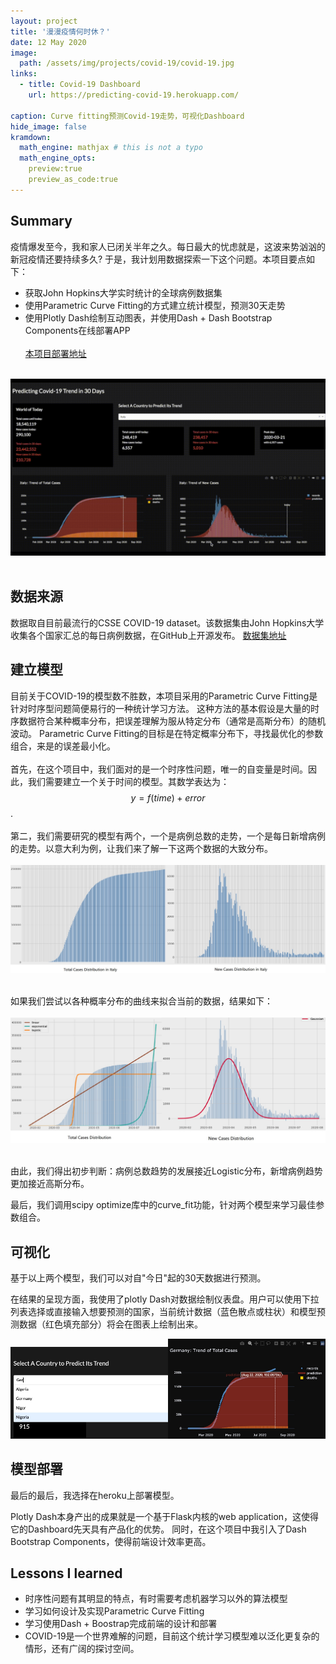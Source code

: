```yaml
---
layout: project
title: '漫漫疫情何时休？'
date: 12 May 2020
image:  
  path: /assets/img/projects/covid-19/covid-19.jpg
links:
  - title: Covid-19 Dashboard
    url: https://predicting-covid-19.herokuapp.com/

caption: Curve fitting预测Covid-19走势，可视化Dashboard
hide_image: false
kramdown:
  math_engine: mathjax # this is not a typo
  math_engine_opts:
    preview:true
    preview_as_code:true
---
```


## Summary
疫情爆发至今，我和家人已闭关半年之久。每日最大的忧虑就是，这波来势汹汹的新冠疫情还要持续多久? 于是，我计划用数据探索一下这个问题。本项目要点如下：
- 获取John Hopkins大学实时统计的全球病例数据集
- 使用Parametric Curve Fitting的方式建立统计模型，预测30天走势
- 使用Plotly Dash绘制互动图表，并使用Dash + Dash Bootstrap Components在线部署APP 
<br><br>
[本项目部署地址](https://predicting-covid-19.herokuapp.com/)
<br><br>
<img src="/assets/img/projects/covid-19/fast-recording.gif" alt="" />
<br><br>

## 数据来源
数据取自目前最流行的CSSE COVID-19 dataset。该数据集由John Hopkins大学收集各个国家汇总的每日病例数据，在GitHub上开源发布。 [数据集地址](https://github.com/CSSEGISandData/COVID-19)

## 建立模型
目前关于COVID-19的模型数不胜数，本项目采用的Parametric Curve Fitting是针对时序型问题简便易行的一种统计学习方法。 这种方法的基本假设是大量的时序数据符合某种概率分布，把误差理解为服从特定分布（通常是高斯分布）的随机波动。 Parametric Curve Fitting的目标是在特定概率分布下，寻找最优化的参数组合，来是的误差最小化。
<br><br>
首先，在这个项目中，我们面对的是一个时序性问题，唯一的自变量是时间。因此，我们需要建立一个关于时间的模型。其数学表达为：
$$ y = f(time) + error $$.
<br><br>
第二，我们需要研究的模型有两个，一个是病例总数的走势，一个是每日新增病例的走势。以意大利为例，让我们来了解一下这两个数据的大致分布。
<br><br>
<img src="/assets/img/projects/covid-19/cases_distribution.jpg" alt="" />
<br><br>

如果我们尝试以各种概率分布的曲线来拟合当前的数据，结果如下：
<br><br>
<img src="/assets/img/projects/covid-19/curve_fitting.jpg" alt="" />
<br><br>

由此，我们得出初步判断：病例总数趋势的发展接近Logistic分布，新增病例趋势更加接近高斯分布。<br>

最后，我们调用scipy optimize库中的curve_fit功能，针对两个模型来学习最佳参数组合。

## 可视化
基于以上两个模型，我们可以对自"今日"起的30天数据进行预测。

在结果的呈现方面，我使用了plotly Dash对数据绘制仪表盘。用户可以使用下拉列表选择或直接输入想要预测的国家，当前统计数据（蓝色散点或柱状）和模型预测数据（红色填充部分）将会在图表上绘制出来。
<div>
<img src="/assets/img/projects/covid-19/select_country.jpg" width="50%" /><img src="/assets/img/projects/covid-19/prediction.jpg" width="50%" />
</div>


## 模型部署
最后的最后，我选择在heroku上部署模型。

Plotly Dash本身产出的成果就是一个基于Flask内核的web application，这使得它的Dashboard先天具有产品化的优势。 同时，在这个项目中我引入了Dash Bootstrap Components，使得前端设计效率更高。

## Lessons I learned
- 时序性问题有其明显的特点，有时需要考虑机器学习以外的算法模型
- 学习如何设计及实现Parametric Curve Fitting
- 学习使用Dash + Boostrap完成前端的设计和部署
- COVID-19是一个世界难解的问题，目前这个统计学习模型难以泛化更复杂的情形，还有广阔的探讨空间。
